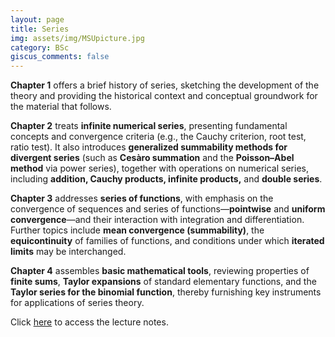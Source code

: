 ```yaml
---
layout: page
title: Series
img: assets/img/MSUpicture.jpg
category: BSc
giscus_comments: false
---
```


**Chapter 1** offers a brief history of series, sketching the development of the theory and providing the historical context and conceptual groundwork for the material that follows.

**Chapter 2** treats **infinite numerical series**, presenting fundamental concepts and convergence criteria (e.g., the Cauchy criterion, root test, ratio test). It also introduces **generalized summability methods for divergent series** (such as **Cesàro summation** and the **Poisson–Abel method** via power series), together with operations on numerical series, including **addition, Cauchy products, infinite products,** and **double series**.

**Chapter 3** addresses **series of functions**, with emphasis on the convergence of sequences and series of functions—**pointwise** and **uniform convergence**—and their interaction with integration and differentiation. Further topics include **mean convergence (summability)**, the **equicontinuity** of families of functions, and conditions under which **iterated limits** may be interchanged.

**Chapter 4** assembles **basic mathematical tools**, reviewing properties of **finite sums**, **Taylor expansions** of standard elementary functions, and the **Taylor series for the binomial function**, thereby furnishing key instruments for applications of series theory.

Click [here](https://galobelwang.github.io/file/Series.pdf) to access the lecture notes.
